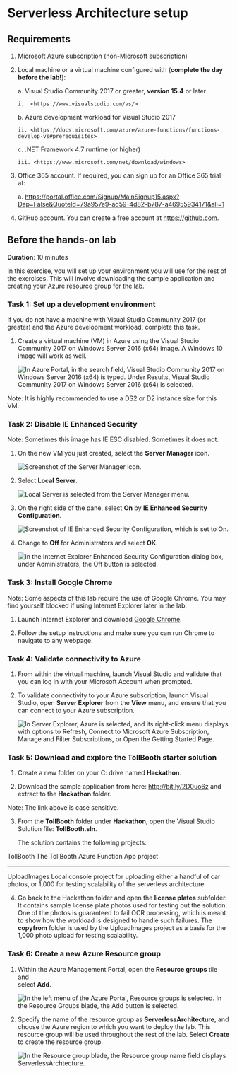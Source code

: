 
# Serverless Architecture setup

## Requirements


1.  Microsoft Azure subscription (non-Microsoft subscription)

2.  Local machine or a virtual machine configured with (**complete the day before the lab!**):

    a.  Visual Studio Community 2017 or greater, **version 15.4** or later

        i.  <https://www.visualstudio.com/vs/>

    b.  Azure development workload for Visual Studio 2017

        ii. <https://docs.microsoft.com/azure/azure-functions/functions-develop-vs#prerequisites>

    c.  .NET Framework 4.7 runtime (or higher)

        iii. <https://www.microsoft.com/net/download/windows>

3.  Office 365 account. If required, you can sign up for an Office 365 trial at:

    a.  <https://portal.office.com/Signup/MainSignup15.aspx?Dap=False&QuoteId=79a957e9-ad59-4d82-b787-a46955934171&ali=1>

4.  GitHub account. You can create a free account at <https://github.com>.



## Before the hands-on lab

**Duration**: 10 minutes

In this exercise, you will set up your environment you will use for the rest of the exercises. This will involve downloading the sample application and creating your Azure resource group for the lab.

### Task 1: Set up a development environment

If you do not have a machine with Visual Studio Community 2017 (or greater) and the Azure development workload, complete this task.

1.  Create a virtual machine (VM) in Azure using the Visual Studio Community 2017 on Windows Server 2016 (x64) image. A Windows 10 image will work as well.

    ![In Azure Portal, in the search field, Visual Studio Community 2017 on Windows Server 2016 (x64) is typed. Under Results, Visual Studio Community 2017 on Windows Server 2016 (x64) is selected.](images/Setup/image3.png "Azure Portal")

Note: It is highly recommended to use a DS2 or D2 instance size for this VM.

### Task 2: Disable IE Enhanced Security

Note: Sometimes this image has IE ESC disabled. Sometimes it does not.

1.  On the new VM you just created, select the **Server Manager** icon.

    ![Screenshot of the Server Manager icon.](images/Setup/image4.png "Server Manager icon")

2.  Select **Local Server**.

    ![Local Server is selected from the Server Manager menu.](images/Setup/image5.png "Server Manager menu")

3.  On the right side of the pane, select **On** by **IE Enhanced Security Configuration**.

    ![Screenshot of IE Enhanced Security Configuration, which is set to On.](images/Setup/image6.png "IE Enhanced Security Configuration")

4.  Change to **Off** for Administrators and select **OK**.

    ![In the Internet Explorer Enhanced Security Configuration dialog box, under Administrators, the Off button is selected.](images/Setup/image7.png "Internet Explorer Enhanced Security Configuration dialog box")

### Task 3: Install Google Chrome

Note: Some aspects of this lab require the use of Google Chrome. You may find yourself blocked if using Internet Explorer later in the lab.

1. Launch Internet Explorer and download [Google Chrome](https://www.google.com/chrome/).

2. Follow the setup instructions and make sure you can run Chrome to navigate to any webpage. 


### Task 4: Validate connectivity to Azure

1.  From within the virtual machine, launch Visual Studio and validate that you can log in with your Microsoft Account when prompted.

2.  To validate connectivity to your Azure subscription, launch Visual Studio, open **Server Explorer** from the **View** menu, and ensure that you can connect to your Azure subscription.

    ![In Server Explorer, Azure is selected, and its right-click menu displays with options to Refresh, Connect to Microsoft Azure Subscription, Manage and Filter Subscriptions, or Open the Getting Started Page.](images/Setup/image8.png "Server Explorer")

### Task 5: Download and explore the TollBooth starter solution

1.  Create a new folder on your C: drive named **Hackathon**.

2.  Download the sample application from here: <http://bit.ly/2D0uo6z> and extract to the **Hackathon** folder. 

Note: The link above is case sensitive.

3.  From the **TollBooth** folder under **Hackathon**, open the Visual Studio Solution file: **TollBooth.sln**.

    The solution contains the following projects:

  TollBooth      The TollBooth Azure Function App project
  -------------- -------------------------------------------------------------------------------------------------------------------------------------
  UploadImages   Local console project for uploading either a handful of car photos, or 1,000 for testing scalability of the serverless architecture

4.  Go back to the Hackathon folder and open the **license plates** subfolder. It contains sample license plate photos used for testing out the solution. One of the photos is guaranteed to fail OCR processing, which is meant to show how the workload is designed to handle such failures. The **copyfrom** folder is used by the UploadImages project as a basis for the 1,000 photo upload for testing scalability.

### Task 6: Create a new Azure Resource group

1.  Within the Azure Management Portal, open the **Resource groups** tile and\
    select **Add**.

    ![In the left menu of the Azure Portal, Resource groups is selected. In the Resource Groups blade, the Add button is selected.](images/Setup/image9.png "Azure Portal")

2.  Specify the name of the resource group as **ServerlessArchitecture**, and choose the Azure region to which you want to deploy the lab. This resource group will be used throughout the rest of the lab. Select **Create** to create the resource group.

    ![In the Resource group blade, the Resource group name field displays ServerlessArchtecture.](images/Setup/image10.png "Resource group blade")
